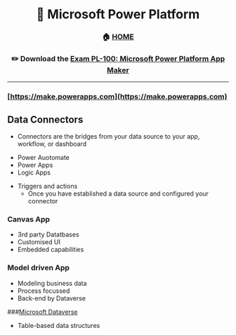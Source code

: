 <div align='center'>

# 🚀 Microsoft Power Platform

### 🏠 [HOME](README.md)
### ✏️ Download the [Exam PL-100: Microsoft Power Platform App Maker](https://learn.microsoft.com/en-gb/certifications/exams/pl-100)

</div>

- - -

### [https://make.powerapps.com](https://make.powerapps.com)
## Data Connectors
+ Connectors are the bridges from your data source to your app, workflow, or dashboard
- Power Auotomate
- Power Apps
- Logic Apps

+ Triggers and actions
  - Once you have established a data source and configured your connector

### Canvas App 
  - 3rd party Datatbases
  - Customised UI
  - Embedded capabilities

### Model driven App
  - Modeling business data
  - Process focussed
  - Back-end by Dataverse

###[Microsoft Dataverse](https://learn.microsoft.com/en-gb/training/modules/introduction-common-data-service/2-overview)
+ Table-based data structures
